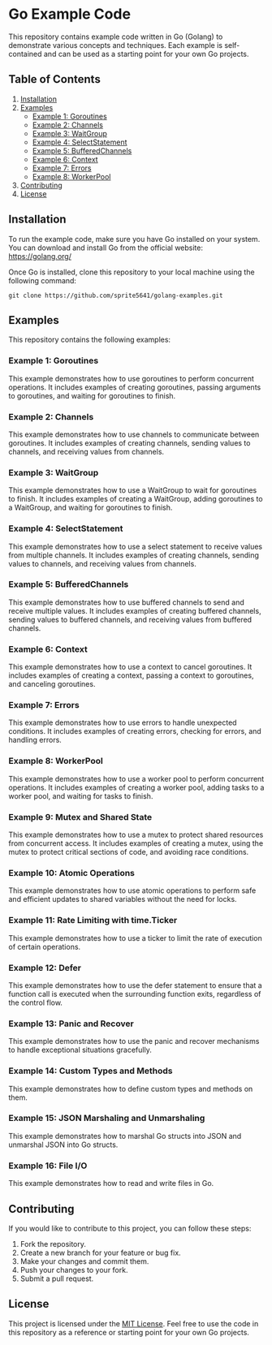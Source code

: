 # Go Example Code

This repository contains example code written in Go (Golang) to demonstrate various concepts and techniques. Each example is self-contained and can be used as a starting point for your own Go projects.

## Table of Contents

1. [Installation](#installation)
2. [Examples](#examples)
   - [Example 1: Goroutines](#example-1-Goroutines)
   - [Example 2: Channels](#example-2-Channels)
   - [Example 3: WaitGroup](#example-3-WaitGroup)
   - [Example 4: SelectStatement](#example-4-SelectStatement)
   - [Example 5: BufferedChannels](#example-4-BufferedChannels)
   - [Example 6: Context](#example-4-Context)
   - [Example 7: Errors](#example-4-Errors)
   - [Example 8: WorkerPool](#example-4-WorkerPool)
3. [Contributing](#contributing)
4. [License](#license)

## Installation

To run the example code, make sure you have Go installed on your system. You can download and install Go from the official website: https://golang.org/

Once Go is installed, clone this repository to your local machine using the following command:

```
git clone https://github.com/sprite5641/golang-examples.git
```

## Examples

This repository contains the following examples:

### Example 1: Goroutines

This example demonstrates how to use goroutines to perform concurrent operations. It includes examples of creating goroutines, passing arguments to goroutines, and waiting for goroutines to finish.

### Example 2: Channels

This example demonstrates how to use channels to communicate between goroutines. It includes examples of creating channels, sending values to channels, and receiving values from channels.

### Example 3: WaitGroup

This example demonstrates how to use a WaitGroup to wait for goroutines to finish. It includes examples of creating a WaitGroup, adding goroutines to a WaitGroup, and waiting for goroutines to finish.

### Example 4: SelectStatement

This example demonstrates how to use a select statement to receive values from multiple channels. It includes examples of creating channels, sending values to channels, and receiving values from channels.

### Example 5: BufferedChannels

This example demonstrates how to use buffered channels to send and receive multiple values. It includes examples of creating buffered channels, sending values to buffered channels, and receiving values from buffered channels.

### Example 6: Context

This example demonstrates how to use a context to cancel goroutines. It includes examples of creating a context, passing a context to goroutines, and canceling goroutines.

### Example 7: Errors

This example demonstrates how to use errors to handle unexpected conditions. It includes examples of creating errors, checking for errors, and handling errors.

### Example 8: WorkerPool

This example demonstrates how to use a worker pool to perform concurrent operations. It includes examples of creating a worker pool, adding tasks to a worker pool, and waiting for tasks to finish.


### Example 9: Mutex and Shared State

This example demonstrates how to use a mutex to protect shared resources from concurrent access. It includes examples of creating a mutex, using the mutex to protect critical sections of code, and avoiding race conditions.

### Example 10: Atomic Operations

This example demonstrates how to use atomic operations to perform safe and efficient updates to shared variables without the need for locks.

### Example 11: Rate Limiting with time.Ticker

This example demonstrates how to use a ticker to limit the rate of execution of certain operations.

### Example 12: Defer

This example demonstrates how to use the defer statement to ensure that a function call is executed when the surrounding function exits, regardless of the control flow.

### Example 13: Panic and Recover

This example demonstrates how to use the panic and recover mechanisms to handle exceptional situations gracefully.

### Example 14: Custom Types and Methods

This example demonstrates how to define custom types and methods on them.

### Example 15: JSON Marshaling and Unmarshaling

This example demonstrates how to marshal Go structs into JSON and unmarshal JSON into Go structs.

### Example 16: File I/O

This example demonstrates how to read and write files in Go.

## Contributing

If you would like to contribute to this project, you can follow these steps:

1. Fork the repository.
2. Create a new branch for your feature or bug fix.
3. Make your changes and commit them.
4. Push your changes to your fork.
5. Submit a pull request.

## License

This project is licensed under the [MIT License](LICENSE). Feel free to use the code in this repository as a reference or starting point for your own Go projects.